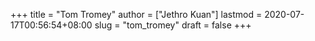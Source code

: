 +++
title = "Tom Tromey"
author = ["Jethro Kuan"]
lastmod = 2020-07-17T00:56:54+08:00
slug = "tom_tromey"
draft = false
+++

